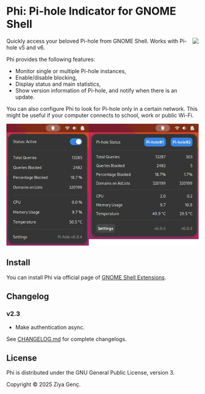 # Phi: Pi-hole Indicator for GNOME Shell

[<img src="https://raw.githubusercontent.com/ziyagenc/phi/main/img/get-it-on-gnome-extensions.png" height="150" align="right">](https://extensions.gnome.org/extension/6400/phi-pi-hole-indicator/)
Quickly access your beloved Pi-hole from GNOME Shell. Works with Pi-hole v5 and v6.

Phi provides the following features:

- Monitor single or multiple Pi-hole instances,
- Enable/disable blocking,
- Display status and main statistics,
- Show version information of Pi-hole, and notify when there is an update.

You can also configure Phi to look for Pi-hole only in a certain network. This might be useful if your computer connects to school, work or public Wi-Fi.

![Phi Screenshot](img/phi.png)

## Install

You can install Phi via official page of [GNOME Shell Extensions](https://extensions.gnome.org/extension/6400/phi-pi-hole-indicator/).

## Changelog

### v2.3

- Make authentication async.

See [CHANGELOG.md](CHANGELOG.md) for complete changelogs.

## License

Phi is distributed under the GNU General Public License, version 3.

Copyright © 2025 Ziya Genç.
